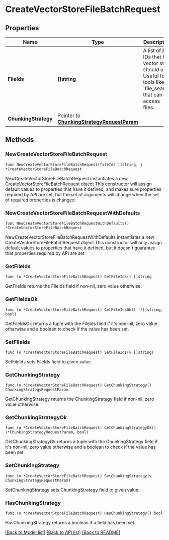 # CreateVectorStoreFileBatchRequest

## Properties

Name | Type | Description | Notes
------------ | ------------- | ------------- | -------------
**FileIds** | **[]string** | A list of [File](/docs/api-reference/files) IDs that the vector store should use. Useful for tools like &#x60;file_search&#x60; that can access files. | 
**ChunkingStrategy** | Pointer to [**ChunkingStrategyRequestParam**](ChunkingStrategyRequestParam.md) |  | [optional] 

## Methods

### NewCreateVectorStoreFileBatchRequest

`func NewCreateVectorStoreFileBatchRequest(fileIds []string, ) *CreateVectorStoreFileBatchRequest`

NewCreateVectorStoreFileBatchRequest instantiates a new CreateVectorStoreFileBatchRequest object
This constructor will assign default values to properties that have it defined,
and makes sure properties required by API are set, but the set of arguments
will change when the set of required properties is changed

### NewCreateVectorStoreFileBatchRequestWithDefaults

`func NewCreateVectorStoreFileBatchRequestWithDefaults() *CreateVectorStoreFileBatchRequest`

NewCreateVectorStoreFileBatchRequestWithDefaults instantiates a new CreateVectorStoreFileBatchRequest object
This constructor will only assign default values to properties that have it defined,
but it doesn't guarantee that properties required by API are set

### GetFileIds

`func (o *CreateVectorStoreFileBatchRequest) GetFileIds() []string`

GetFileIds returns the FileIds field if non-nil, zero value otherwise.

### GetFileIdsOk

`func (o *CreateVectorStoreFileBatchRequest) GetFileIdsOk() (*[]string, bool)`

GetFileIdsOk returns a tuple with the FileIds field if it's non-nil, zero value otherwise
and a boolean to check if the value has been set.

### SetFileIds

`func (o *CreateVectorStoreFileBatchRequest) SetFileIds(v []string)`

SetFileIds sets FileIds field to given value.


### GetChunkingStrategy

`func (o *CreateVectorStoreFileBatchRequest) GetChunkingStrategy() ChunkingStrategyRequestParam`

GetChunkingStrategy returns the ChunkingStrategy field if non-nil, zero value otherwise.

### GetChunkingStrategyOk

`func (o *CreateVectorStoreFileBatchRequest) GetChunkingStrategyOk() (*ChunkingStrategyRequestParam, bool)`

GetChunkingStrategyOk returns a tuple with the ChunkingStrategy field if it's non-nil, zero value otherwise
and a boolean to check if the value has been set.

### SetChunkingStrategy

`func (o *CreateVectorStoreFileBatchRequest) SetChunkingStrategy(v ChunkingStrategyRequestParam)`

SetChunkingStrategy sets ChunkingStrategy field to given value.

### HasChunkingStrategy

`func (o *CreateVectorStoreFileBatchRequest) HasChunkingStrategy() bool`

HasChunkingStrategy returns a boolean if a field has been set.


[[Back to Model list]](../README.md#documentation-for-models) [[Back to API list]](../README.md#documentation-for-api-endpoints) [[Back to README]](../README.md)


